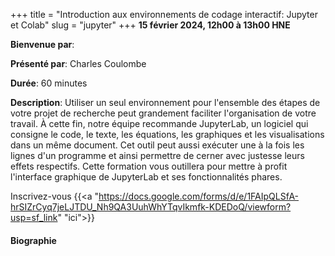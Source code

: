 +++
title = "Introduction aux environnements de codage interactif: Jupyter et Colab"
slug = "jupyter"
+++
**15 février 2024, 12h00 à 13h00 HNE**

**Bienvenue par**: 

**Présenté par**: Charles Coulombe

**Durée**: 60 minutes

**Description**: Utiliser un seul environnement pour l'ensemble des étapes de votre projet de recherche peut
grandement faciliter l'organisation de votre travail. À cette fin, notre équipe recommande JupyterLab, un
logiciel qui consigne le code, le texte, les équations, les graphiques et les visualisations dans un même
document. Cet outil peut aussi exécuter une à la fois les lignes d'un programme et ainsi permettre de cerner
avec justesse leurs effets respectifs. Cette formation vous outillera pour mettre à profit l'interface
graphique de JupyterLab et ses fonctionnalités phares.

Inscrivez-vous {{<a "https://docs.google.com/forms/d/e/1FAIpQLSfA-hrSIZrCyq7jeLJTDU_Nh9QA3UuhWhYTqvIkmfk-KDEDoQ/viewform?usp=sf_link" "ici">}}

<!-- Le même séminaire [en français](/template). -->

#### Biographie
